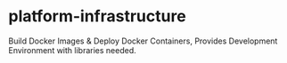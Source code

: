 # platform-infrastructure
Build Docker Images &amp; Deploy Docker Containers, Provides Development Environment with libraries needed.
